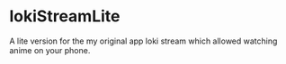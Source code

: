 # lokiStreamLite
A lite version for the my original app loki stream which allowed watching anime on your phone.
